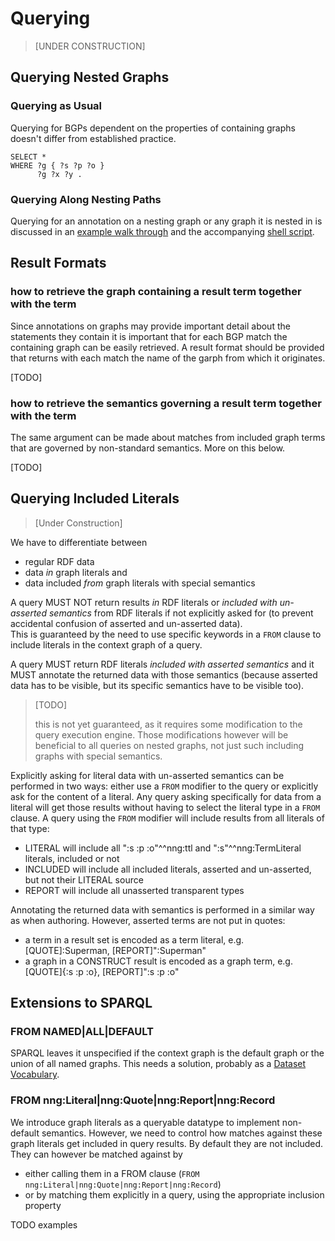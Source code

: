 # Querying


> [UNDER CONSTRUCTION]

<!-- 

> PLEASE EXCUSE THE CHAOS AROUND HERE !!!


> a detailed discussion of querying, including 
>
> - display of annotations (as "there is more..." or similar)
> - scoping queries to nested graphs (recursively following their nested graphs)
> - querying included graph literals
> - displaying results with non-standard semantics, e.g. unasserted, opaque, etc


A publicly accessible prototype implementation is available at 
https://observablehq.com/@datagenous/nested-named-graphs.
-->

<!-- 
## Basic Design

### entailment process
BGP matching is defined as an entailment process.
Simple entailment is defined on the basis of (and is equivalent to) same term equality.
entailment rules of graph transclusion
- we define relations
- and how they determine target graph construction

### terminology
the context graph is the initial target graph
  as defined in FROM and FROM NAMED
the target graph is the graph to match BGP against
  it can change over the course of a query


### Depth First vs Breadth First Search of Nested Graphs
 
[Olaf's formalization](https://lists.w3.org/Archives/Public/public-rdf-star-wg/2023Nov/0027.html ) can be understood as the equivalent of a depth first traversal of nested graphs. Results for nested BGPs are to be expected, but not exactly intuitive.
We currently go breadth first but should be more explicit about it, and maybe provide both options.  
[Issue #7](https://github.com/rat10/nng/issues/7)
[TODO] tests for both Depth First and Breadth First behaviors


### querying with context
  to return results with context (for each result the graph it was found in)
    eg `:G1 :Car` instead of just `:Car`
  one has to retain the name of the source graph
  from which a matched graph pattern originates
  that requires the target graph to become a QUAD graph


## inherited annotations

how to query inherited annotations on nested graphs?

-->


## Querying Nested Graphs

### Querying as Usual

Querying for BGPs dependent on the properties of containing graphs doesn't differ from established practice.

```sparql
SELECT *
WHERE ?g { ?s ?p ?o }
      ?g ?x ?y .
```


### Querying Along Nesting Paths

Querying for an annotation on a nesting graph or any graph it is nested in is discussed in 
an [example walk through](queryingPaths.md) and the accompanying [shell script](tests/queryingPaths.sh). 

<!--
```sparql
SELECT *
WHERE ?g { ?s ?p ?o }
      ?g annotated* ?q   <--- that didn't work !!!
```


paths *
standard sparql feature, but slightly extended
  as they traverse graphs.
  standard sparql paths do not.
  see https://www.w3.org/TR/sparql11-query/#propertypaths
-->


<!--

## The current implementation exhibits (at least) two idiosyncrasies:

- it provides no means to bind the actual graph which comprises a matched statement. To do so will require BGP processing to include quad statement patterns
- a query which provides as its matching dataset description an explicit list of graphs will match a BGP against a single effective graph which is the closure of all nested graphs at those roots, rather than computing a distinct effective graph from each root graph.

a query for a BGP over all graphs will find it in any graph, also nested ones. as olaf's formalization illustrates it finds the same BGP again per nesting graph, not only in the innermost graph containing it. that is counterintuitive. what to do about it?

-->


## Result Formats

### how to retrieve the graph containing a result term together with the term

Since annotations on graphs may provide important detail about the statements they contain it is important that for each BGP match the containing graph can be easily retrieved. A result format should be provided that returns with each match the name of the garph from which it originates.

[TODO]

### how to retrieve the semantics governing a result term together with the term

The same argument can be made about matches from included graph terms that are governed by non-standard semantics. More on this below.

[TODO]






## Querying Included Literals

> [Under Construction]

We have to differentiate between 
- regular RDF data
- data *in* graph literals and 
- data included *from* graph literals with special semantics


A query MUST NOT return results *in* RDF literals or *included with un-asserted semantics* from RDF literals if not explicitly asked for (to prevent accidental confusion of asserted and un-asserted data).  
This is guaranteed by the need to use specific keywords in a `FROM` clause to include literals in the context graph of a query. 

A query MUST return RDF literals *included with asserted semantics* and it MUST annotate the returned data with those semantics (because asserted data has to be visible, but its specific semantics have to be visible too).   

> [TODO] 
> 
> this is not yet guaranteed, as it requires some modification to the query execution engine. Those modifications however will be beneficial to all queries on nested graphs, not just such including graphs with special semantics.


Explicitly asking for literal data with un-asserted semantics can be performed in two ways: either use a `FROM` modifier to the query or explicitly ask for the content of a literal.
Any query asking specifically for data from a literal will get those results without having to select the literal type in a `FROM` clause.
A query using the `FROM` modifier will include results from all literals of that type:
- LITERAL will include all ":s :p :o"^^nng:ttl and ":s"^^nng:TermLiteral literals, included or not
- INCLUDED will include all included literals, asserted and un-asserted, but not their LITERAL source
- REPORT will include all unasserted transparent types

Annotating the returned data with semantics is performed in a similar way as when authoring. However, asserted terms are not put in quotes:
- a term in a result set is encoded as a term literal, e.g. [QUOTE]:Superman, [REPORT]":Superman"
- a graph in a CONSTRUCT result is encoded as a graph term, e.g. [QUOTE]{:s :p :o}, [REPORT]":s :p :o"

<!-- this is all wrong
Just to clarify: graph literals that are included without semantics modifiers have undefined RDF semantics and when queried the results are displayed like regular RDF data - because that's what they are - without any prepended semantics modifier.
-->

<!-- TODO  how will the query engine know that some semantics is asserted or un-asserted? Will it have to look up the semantics' definition on the web?
-->

<!--
Querying nested graph literals requires some extra arrangements: query engines should support querying these quotes, but must return results in the same syntax: as quoted graph literals. 

In a TSV/CSV query result set a value returned from an unasserted statement has to be rendered as a singleton unasserted term, e.g. `{":a"}`. Note that we can by default omit the naming part `[]`, but it will be added if the query explicitly asks for it. 

> [TODO] To ensure that unasserted values are not accidentally returned, a special `with UNASSERTED` parameter could be provided in the query. However, putting the query result in quotes might be just as effective and less troublesome. The opposite approach, a parameter `without UNASSERTED` that suppresses unasserted results on demand might also be an option. TBD
-->

<!--

### Example
```turtle
prefix : <http://ex.org/>
prefix nng: <http://rat.io/nng/>

:X nng:includes ":Alice :likes :Skiing"^^nng:ttl .
:Bob :says ":Moon :madeOf :Cheese"^^nng:ttl .
:Alice :said ":s :p :o. :a :b :c"^^nng:ttl .
[nng:name :Y, nng:semantics QUOTE]":ThisGraph a :Quote" .
:LoisLane :loves [QUOTE]":Superman", :Skiing, [REPORT]":ClarkKent" .
:Kid :loves [REPORT]":Superman" .
:Carol :claims {":Denis :goes :Swimming"} .
:Y {:Some :dubious :Thing}
:ClarkKent owl:sameAs :Superman .
:ClarkKent :loves :LoisLane .
```

-->

<!--

### what to expect without FROM clause or explicit addressing
```sparql
SELECT ?s
WHERE  { ?s ?p :Superman }
```
here i would like the result to include  
- :LoisLane   
because she loves the opaque (but asserted) version of :Superman  
but not 
- :Kid  
because it loves an unasserted comic figure (poor kid) 

```sparql
SELECT ?o
WHERE { :LoisLane :loves ?o }
```
here i would like to see
- [QUOTE]:Superman
- :Skiing
but not 
- [REPORT]":ClarkKent"

```sparql
SELECT ?o
WHERE { :moon ?p ?o}
```
here i would like to see
- nothing
because the respective candidate is a literal

-->

<!--
### what to expect with FROM clause

Query modifiers are introduced in a 'FROM' clause and use the provided semantics identifiers, e.g. LITERAL, RECORD, REPORT, OPAQUE:
```sparql
SELECT ?s 
FROM   REPORT
WHERE  { ?s ?p :Superman }
```
here i would like to see
- :LoisLane 
- :Kid       
because she loves the opaque (but asserted) version of :Superman  
and the kid loves the reported Superman

```sparql
SELECT ?o
FROM   REPORT
WHERE { :LoisLane :loves ?o }
```
here i would like to see
-  [QUOTE]:Superman (no quotes around this IRI because it's asserted)
- :Skiing
- [REPORT]":ClarkKent"

```sparql
SELECT ?o
FROM LITERAL
WHERE { :moon ?p ?o}
```
here i would like to see
-  [LITERAL]":Cheese"
because the respective candidate is a literal


[TODO]   what if also the name of the nested graph that this value originated from has to be recorded? then the syntax becomes quite convoluted.
 -->           

<!--
### what to expect with Explicit Addressing

If a query addresses a graph literal explicitly, its results are rendered like regular RDF.
```turtle
:Alice :said ":s :p :o. :a :b :c"^^nng:ttl .
```
[HELP]  i'd like to address the graph literal
    but how do i do that?
       maybe i need the following little helpers:
```turtle
nng:hasSource rdfs:range nng:GraphLiteral .
[]{:a :b :c} nng:hasSource ":A :b :C"^^nng:ttl

# select all objects in the literal
# assuming that graph literals are graphs too (ie referenced per graph keyword) ???
SELECT ?so
WHERE ?a nng:hasSource ?src
        graph ?src { ?ss ?sp ?so }
```

-->



<!--
### what to expect when CONSTRUCTing results

Currently that's future work, as result sets are the more immediate need. 
However, we expect that constructed graphs will also contain
- terms from nested graphs with special semantics or 
- nested terms with special semantics
so it will again be necessary to be able to encode semantics per term. In the case where  whole statements have the same semantics they have to be encoded as nested graphs.
-->


## Extensions to SPARQL

### FROM NAMED|ALL|DEFAULT
SPARQL leaves it unspecified if the context graph is the default graph or the union of all named graphs. This needs a solution, probably as a [Dataset Vocabulary](graphSemantics.md).

### FROM nng:Literal|nng:Quote|nng:Report|nng:Record
We introduce graph literals as a queryable datatype to implement non-default semantics. However, we need to control how matches against these graph literals get included in query results. By default they are not included. They can however be matched against by
- either calling them in a FROM clause (`FROM nng:Literal|nng:Quote|nng:Report|nng:Record`)
- or by matching them explicitly in a query, using the appropriate inclusion property

TODO examples


<!--

### CONTEXT
expressions
- 'SELECT [?g]?a …' to explicitly demand for the context of term
- 'with CONTEXT' to ask for all contexts
- 'WHERE [?g]{…' 

SELECT result sets as TSV
	[:ng_a]:a1 :b2 :c3 [:ng_d]:d4 :e5



### do we always union?
  if we query for "FROM :Alice" then every graph transcluded into :Alice becomes part of the target graph as well (it is "union-ed" into the target graph)
  we consider it sensible to union but it's not mandatory

### union vs merge of blank nodes
what are the consequences for blank graphs if we merge?
what strategy do we recommend?
what may happen to other strategies wrt blank node merging?

-->
